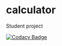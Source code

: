 # calculator
Student project

[![Codacy Badge](https://api.codacy.com/project/badge/Grade/03f388e19e344983882516254258bb98)](https://www.codacy.com/manual/pitchounvivi/calculator?utm_source=github.com&amp;utm_medium=referral&amp;utm_content=pitchounvivi/calculator&amp;utm_campaign=Badge_Grade)
